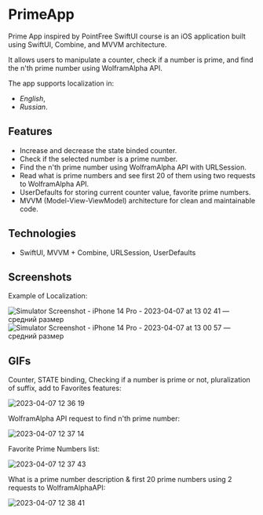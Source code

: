 # PrimeApp

Prime App inspired by PointFree SwiftUI course is an iOS application built using SwiftUI, Combine, and MVVM architecture. 

It allows users to manipulate a counter, check if a number is prime, and find the n'th prime number using WolframAlpha API. 

The app supports localization in:
- *English*,
- *Russian*.

## Features

- Increase and decrease the state binded counter.
- Check if the selected number is a prime number.
- Find the n'th prime number using WolframAlpha API with URLSession.
- Read what is prime numbers and see first 20 of them using two requests to WolframAlpha API.
- UserDefaults for storing current counter value, favorite prime numbers.
- MVVM (Model-View-ViewModel) architecture for clean and maintainable code.

## Technologies

- SwiftUI, MVVM + Combine, URLSession, UserDefaults

## Screenshots
Example of Localization: 

![Simulator Screenshot - iPhone 14 Pro - 2023-04-07 at 13 02 41 — средний размер](https://user-images.githubusercontent.com/75203988/230589810-2a347937-39a6-48cd-8d66-53861f8fbf5f.jpeg)
![Simulator Screenshot - iPhone 14 Pro - 2023-04-07 at 13 00 57 — средний размер](https://user-images.githubusercontent.com/75203988/230589596-52e6c756-da4a-4a2f-90ad-9dc6c88c7ef9.jpeg)

## GIFs
Counter, STATE binding, Checking if a number is prime or not, pluralization of suffix, add to Favorites features:

![2023-04-07 12 36 19](https://user-images.githubusercontent.com/75203988/230585518-77a99782-9bfb-45e6-bb78-0f27e6e399e8.gif)


WolframAlpha API request to find n'th prime number:

![2023-04-07 12 37 14](https://user-images.githubusercontent.com/75203988/230585642-ec300092-7d22-4756-bf1b-fbc9c6ab8cd1.gif)


Favorite Prime Numbers list:

![2023-04-07 12 37 43](https://user-images.githubusercontent.com/75203988/230585731-9fe4c979-6152-4005-b84b-442ce01b5e06.gif)


What is a prime number description & first 20 prime numbers using 2 requests to WolframAlphaAPI:

![2023-04-07 12 38 41](https://user-images.githubusercontent.com/75203988/230585876-cd1643ba-6bc6-4c76-ab13-4d7a77587104.gif)


